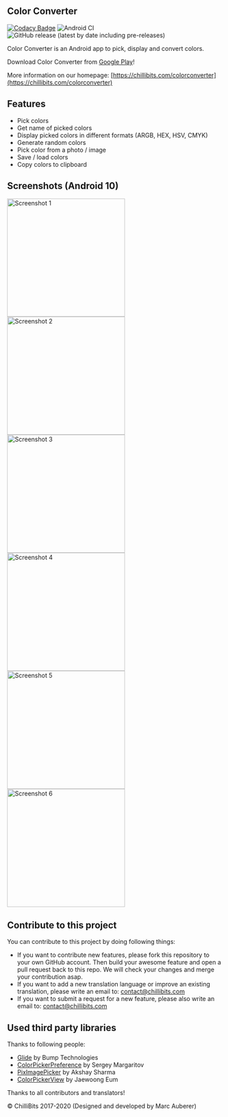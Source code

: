 ## Color Converter
[![Codacy Badge](https://api.codacy.com/project/badge/Grade/cb98dbe7ca6d46af8b385dadd618c446)](https://app.codacy.com/gh/ChilliBits/color-converter?utm_source=github.com&utm_medium=referral&utm_content=ChilliBits/color-converter&utm_campaign=Badge_Grade_Dashboard)
![Android CI](https://github.com/chillibits/color-converter/workflows/Android%20CI/badge.svg)
![GitHub release (latest by date including pre-releases)](https://img.shields.io/github/v/release/chillibits/color-converter?include_prereleases)

Color Converter is an Android app to pick, display and convert colors.

Download Color Converter from [Google Play](https://play.google.com/store/apps/details?id=com.mrgames13.jimdo.colorconverter)!

More information on our homepage: [https://chillibits.com/colorconverter](https://chillibits.com/colorconverter)

## Features
-   Pick colors
-   Get name of picked colors
-   Display picked colors in different formats (ARGB, HEX, HSV, CMYK)
-   Generate random colors
-   Pick color from a photo / image
-   Save / load colors
-   Copy colors to clipboard

## Screenshots (Android 10)
<img src="https://github.com/chillibits/color-converter/raw/master/screenshots/1.png" width="275" title="Screenshot 1"> <img src="https://github.com/chillibits/color-converter/raw/master/screenshots/2.png" width="275" title="Screenshot 2"> <img src="https://github.com/chillibits/color-converter/raw/master/screenshots/3.png" width="275" title="Screenshot 3"> <img src="https://github.com/chillibits/color-converter/raw/master/screenshots/4.png" width="275" title="Screenshot 4"> <img src="https://github.com/chillibits/color-converter/raw/master/screenshots/5.png" width="275" title="Screenshot 5"> <img src="https://github.com/chillibits/color-converter/raw/master/screenshots/6.png" width="275" title="Screenshot 6">

## Contribute to this project
You can contribute to this project by doing following things:
-   If you want to contribute new features, please fork this repository to your own GitHub account. Then build your awesome feature and open a pull request back to this repo. We will check your changes and merge your contribution asap.
-   If you want to add a new translation language or improve an existing translation, please write an email to: [contact@chillibits.com](mailto:contact@chillibits.com&subject=Add%20translation)
-   If you want to submit a request for a new feature, please also write an email to: [contact@chillibits.com](mailto:contact@chillibits.com&subject=Feature%20request)

## Used third party libraries
Thanks to following people:
-   [Glide](https://github.com/bumptech/glide) by Bump Technologies
-   [ColorPickerPreference](https://github.com/attenzione/android-ColorPickerPreference) by Sergey Margaritov
-   [PixImagePicker](https://github.com/akshay2211/PixImagePicker) by Akshay Sharma
-   [ColorPickerView](https://github.com/skydoves/ColorPickerView) by Jaewoong Eum

Thanks to all contributors and translators!

© ChilliBits 2017-2020 (Designed and developed by Marc Auberer)
